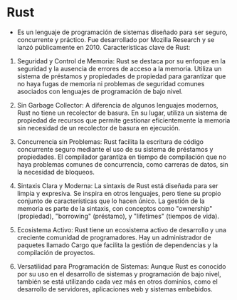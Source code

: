 # Rust

- Es un lenguaje de programación de sistemas diseñado para ser seguro, concurrente y práctico. Fue desarrollado por Mozilla Research y se lanzó públicamente en 2010. Características clave de Rust:

1. Seguridad y Control de Memoria: Rust se destaca por su enfoque en la seguridad y la ausencia de errores de acceso a la memoria. Utiliza un sistema de préstamos y propiedades de propiedad para garantizar que no haya fugas de memoria ni problemas de seguridad comunes asociados con lenguajes de programación de bajo nivel.

2. Sin Garbage Collector: A diferencia de algunos lenguajes modernos, Rust no tiene un recolector de basura. En su lugar, utiliza un sistema de propiedad de recursos que permite gestionar eficientemente la memoria sin necesidad de un recolector de basura en ejecución.

3. Concurrencia sin Problemas: Rust facilita la escritura de código concurrente seguro mediante el uso de su sistema de préstamos y propiedades. El compilador garantiza en tiempo de compilación que no haya problemas comunes de concurrencia, como carreras de datos, sin la necesidad de bloqueos.

4. Sintaxis Clara y Moderna: La sintaxis de Rust está diseñada para ser limpia y expresiva. Se inspira en otros lenguajes, pero tiene su propio conjunto de características que lo hacen único. La gestión de la memoria es parte de la sintaxis, con conceptos como "ownership" (propiedad), "borrowing" (préstamo), y "lifetimes" (tiempos de vida).

5. Ecosistema Activo: Rust tiene un ecosistema activo de desarrollo y una creciente comunidad de programadores. Hay un administrador de paquetes llamado Cargo que facilita la gestión de dependencias y la compilación de proyectos.

6. Versatilidad para Programación de Sistemas: Aunque Rust es conocido por su uso en el desarrollo de sistemas y programación de bajo nivel, también se está utilizando cada vez más en otros dominios, como el desarrollo de servidores, aplicaciones web y sistemas embebidos.
